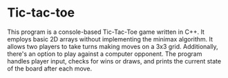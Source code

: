 # Tic-tac-toe

This program is a console-based Tic-Tac-Toe game written in C++. It employs basic 2D arrays without implementing the minimax algorithm. 
It allows two players to take turns making moves on a 3x3 grid. Additionally, there's an option to play against a computer opponent. The program handles player input, checks for wins or draws, and prints the current state of the board after each move.
